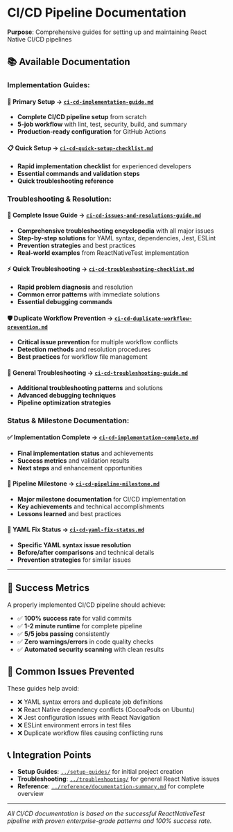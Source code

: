 # CI/CD Pipeline Documentation

**Purpose**: Comprehensive guides for setting up and maintaining React Native
CI/CD pipelines

## 📚 Available Documentation

### **Implementation Guides:**

#### 🚀 **Primary Setup** → [`ci-cd-implementation-guide.md`](ci-cd-implementation-guide.md)

- **Complete CI/CD pipeline setup** from scratch
- **5-job workflow** with lint, test, security, build, and summary
- **Production-ready configuration** for GitHub Actions

#### 📋 **Quick Setup** → [`ci-cd-quick-setup-checklist.md`](ci-cd-quick-setup-checklist.md)

- **Rapid implementation checklist** for experienced developers
- **Essential commands and validation steps**
- **Quick troubleshooting reference**

### **Troubleshooting & Resolution:**

#### 🔧 **Complete Issue Guide** → [`ci-cd-issues-and-resolutions-guide.md`](ci-cd-issues-and-resolutions-guide.md)

- **Comprehensive troubleshooting encyclopedia** with all major issues
- **Step-by-step solutions** for YAML syntax, dependencies, Jest, ESLint
- **Prevention strategies** and best practices
- **Real-world examples** from ReactNativeTest implementation

#### ⚡ **Quick Troubleshooting** → [`ci-cd-troubleshooting-checklist.md`](ci-cd-troubleshooting-checklist.md)

- **Rapid problem diagnosis** and resolution
- **Common error patterns** with immediate solutions
- **Essential debugging commands**

#### 🛡️ **Duplicate Workflow Prevention** → [`ci-cd-duplicate-workflow-prevention.md`](ci-cd-duplicate-workflow-prevention.md)

- **Critical issue prevention** for multiple workflow conflicts
- **Detection methods** and resolution procedures
- **Best practices** for workflow file management

#### 📖 **General Troubleshooting** → [`ci-cd-troubleshooting-guide.md`](ci-cd-troubleshooting-guide.md)

- **Additional troubleshooting patterns** and solutions
- **Advanced debugging techniques**
- **Pipeline optimization strategies**

### **Status & Milestone Documentation:**

#### ✅ **Implementation Complete** → [`ci-cd-implementation-complete.md`](ci-cd-implementation-complete.md)

- **Final implementation status** and achievements
- **Success metrics** and validation results
- **Next steps** and enhancement opportunities

#### 🎯 **Pipeline Milestone** → [`ci-cd-pipeline-milestone.md`](ci-cd-pipeline-milestone.md)

- **Major milestone documentation** for CI/CD implementation
- **Key achievements** and technical accomplishments
- **Lessons learned** and best practices

#### 🔧 **YAML Fix Status** → [`ci-cd-yaml-fix-status.md`](ci-cd-yaml-fix-status.md)

- **Specific YAML syntax issue resolution**
- **Before/after comparisons** and technical details
- **Prevention strategies** for similar issues

---

## 🎯 **Success Metrics**

A properly implemented CI/CD pipeline should achieve:

- ✅ **100% success rate** for valid commits
- ✅ **1-2 minute runtime** for complete pipeline
- ✅ **5/5 jobs passing** consistently
- ✅ **Zero warnings/errors** in code quality checks
- ✅ **Automated security scanning** with clean results

## 🚨 **Common Issues Prevented**

These guides help avoid:

- ❌ YAML syntax errors and duplicate job definitions
- ❌ React Native dependency conflicts (CocoaPods on Ubuntu)
- ❌ Jest configuration issues with React Navigation
- ❌ ESLint environment errors in test files
- ❌ Duplicate workflow files causing conflicting runs

## 📞 **Integration Points**

- **Setup Guides**: [`../setup-guides/`](../setup-guides/) for initial project
  creation
- **Troubleshooting**: [`../troubleshooting/`](../troubleshooting/) for general
  React Native issues
- **Reference**:
  [`../reference/documentation-summary.md`](../reference/documentation-summary.md)
  for complete overview

---

_All CI/CD documentation is based on the successful ReactNativeTest pipeline
with proven enterprise-grade patterns and 100% success rate._
